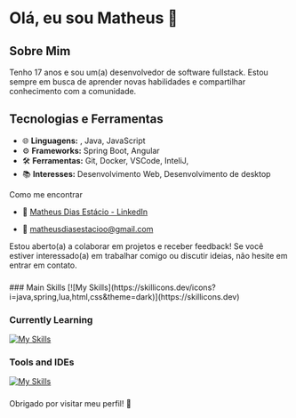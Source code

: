 



# Olá, eu sou Matheus 👋

## Sobre Mim

Tenho 17 anos e sou um(a) desenvolvedor de software fullstack. Estou sempre em busca de aprender novas habilidades e compartilhar conhecimento com a comunidade.

## Tecnologias e Ferramentas

- 🌐 **Linguagens:** , Java, JavaScript
- ⚙️ **Frameworks:**  Spring Boot, Angular
- 🛠️ **Ferramentas:** Git, Docker, VSCode, InteliJ,
- 📚 **Interesses:** Desenvolvimento Web, Desenvolvimento de desktop





 Como me encontrar

- 💼 <a href="https://www.linkedin.com/in/matheus-dias-est%C3%A1cio-4102572b7/">Matheus Dias Estácio - LinkedIn</a>

- 📧 matheusdiasestacioo@gmail.com


Estou aberto(a) a colaborar em projetos e receber feedback! Se você estiver interessado(a) em trabalhar comigo ou discutir ideias, não hesite em entrar em contato.


###


###

<div align="left">
  
</div>
### Main Skills
[![My Skills](https://skillicons.dev/icons?i=java,spring,lua,html,css&theme=dark)](https://skillicons.dev)

### Currently Learning
[![My Skills](https://skillicons.dev/icons?i=python,js,postman,mysql&theme=dark)](https://skillicons.dev)

### Tools and IDEs
[![My Skills](https://skillicons.dev/icons?i=eclipse,idea,vscode&theme=dark)](https://skillicons.dev)
###
Obrigado por visitar meu perfil! 🚀

